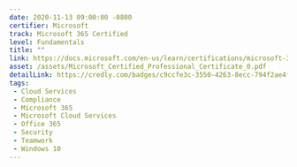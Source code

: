 ```yaml
---
date: 2020-11-13 09:00:00 -0800
certifier: Microsoft
track: Microsoft 365 Certified
level: Fundamentals
title: ""
link: https://docs.microsoft.com/en-us/learn/certifications/microsoft-365-fundamentals
asset: /assets/Microsoft_Certified_Professional_Certificate_0.pdf
detailLink: https://credly.com/badges/c9ccfe3c-3550-4263-8ecc-794f2ae4f933
tags: 
 - Cloud Services
 - Compliance
 - Microsoft 365
 - Microsoft Cloud Services
 - Office 365
 - Security
 - Teamwork
 - Windows 10
---
```

